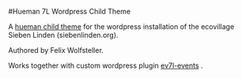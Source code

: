 #Hueman 7L Wordpress Child Theme

A [hueman child theme](http://presscustomizr.com/hueman/) for the wordpress installation of the ecovillage Sieben Linden (siebenlinden.org).

Authored by Felix Wolfsteller.

Works together with custom wordpress plugin [ev7l-events](https://github.com/ecovillage/ev7l-events) .
